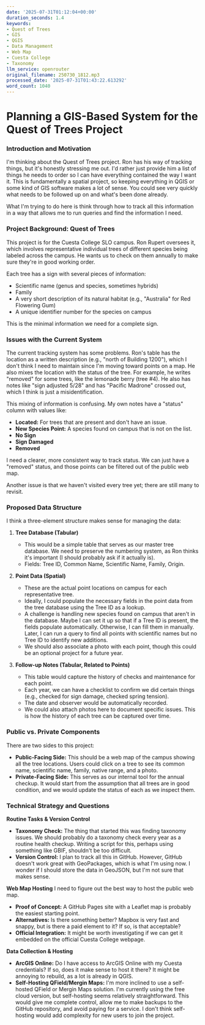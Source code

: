 ```yaml
---
date: '2025-07-31T01:12:04+00:00'
duration_seconds: 1.4
keywords:
- Quest of Trees
- GIS
- QGIS
- Data Management
- Web Map
- Cuesta College
- Taxonomy
llm_service: openrouter
original_filename: 250730_1812.mp3
processed_date: '2025-07-31T01:43:22.613292'
word_count: 1040
---
```

# Planning a GIS-Based System for the Quest of Trees Project

### Introduction and Motivation

I'm thinking about the Quest of Trees project. Ron has his way of tracking things, but it's honestly stressing me out. I'd rather just provide him a list of things he needs to order so I can have everything contained the way I want it. This is fundamentally a spatial project, so keeping everything in QGIS or some kind of GIS software makes a lot of sense. You could see very quickly what needs to be followed up on and what's been done already.

What I'm trying to do here is think through how to track all this information in a way that allows me to run queries and find the information I need.

### Project Background: Quest of Trees

This project is for the Cuesta College SLO campus. Ron Rupert oversees it, which involves representative individual trees of different species being labeled across the campus. He wants us to check on them annually to make sure they're in good working order.

Each tree has a sign with several pieces of information:
*   Scientific name (genus and species, sometimes hybrids)
*   Family
*   A very short description of its natural habitat (e.g., "Australia" for Red Flowering Gum)
*   A unique identifier number for the species on campus

This is the minimal information we need for a complete sign.

### Issues with the Current System

The current tracking system has some problems. Ron's table has the location as a written description (e.g., "north of Building 1200"), which I don't think I need to maintain since I'm moving toward points on a map. He also mixes the location with the status of the tree. For example, he writes "removed" for some trees, like the lemonade berry (tree #4). He also has notes like "sign adjusted 5/28" and has "Pacific Madrone" crossed out, which I think is just a misidentification.

This mixing of information is confusing. My own notes have a "status" column with values like:
*   **Located:** For trees that are present and don't have an issue.
*   **New Species Point:** A species found on campus that is not on the list.
*   **No Sign**
*   **Sign Damaged**
*   **Removed**

I need a clearer, more consistent way to track status. We can just have a "removed" status, and those points can be filtered out of the public web map.

Another issue is that we haven't visited every tree yet; there are still many to revisit.

### Proposed Data Structure

I think a three-element structure makes sense for managing the data:

1.  **Tree Database (Tabular)**
    *   This would be a simple table that serves as our master tree database. We need to preserve the numbering system, as Ron thinks it's important (I should probably ask if it actually is).
    *   Fields: Tree ID, Common Name, Scientific Name, Family, Origin.

2.  **Point Data (Spatial)**
    *   These are the actual point locations on campus for each representative tree.
    *   Ideally, I could populate the necessary fields in the point data from the tree database using the Tree ID as a lookup.
    *   A challenge is handling new species found on campus that aren't in the database. Maybe I can set it up so that if a Tree ID is present, the fields populate automatically. Otherwise, I can fill them in manually. Later, I can run a query to find all points with scientific names but no Tree ID to identify new additions.
    *   We should also associate a photo with each point, though this could be an optional project for a future year.

3.  **Follow-up Notes (Tabular, Related to Points)**
    *   This table would capture the history of checks and maintenance for each point.
    *   Each year, we can have a checklist to confirm we did certain things (e.g., checked for sign damage, checked spring tension).
    *   The date and observer would be automatically recorded.
    *   We could also attach photos here to document specific issues. This is how the history of each tree can be captured over time.

### Public vs. Private Components

There are two sides to this project:

*   **Public-Facing Side:** This should be a web map of the campus showing all the tree locations. Users could click on a tree to see its common name, scientific name, family, native range, and a photo.
*   **Private-Facing Side:** This serves as our internal tool for the annual checkup. It would start from the assumption that all trees are in good condition, and we would update the status of each as we inspect them.

### Technical Strategy and Questions

**Routine Tasks & Version Control**
*   **Taxonomy Check:** The thing that started this was finding taxonomy issues. We should probably do a taxonomy check every year as a routine health checkup. Writing a script for this, perhaps using something like GBIF, shouldn't be too difficult.
*   **Version Control:** I plan to track all this in GitHub. However, GitHub doesn't work great with GeoPackages, which is what I'm using now. I wonder if I should store the data in GeoJSON, but I'm not sure that makes sense.

**Web Map Hosting**
I need to figure out the best way to host the public web map.
*   **Proof of Concept:** A GitHub Pages site with a Leaflet map is probably the easiest starting point.
*   **Alternatives:** Is there something better? Mapbox is very fast and snappy, but is there a paid element to it? If so, is that acceptable?
*   **Official Integration:** It might be worth investigating if we can get it embedded on the official Cuesta College webpage.

**Data Collection & Hosting**
*   **ArcGIS Online:** Do I have access to ArcGIS Online with my Cuesta credentials? If so, does it make sense to host it there? It might be annoying to rebuild, as a lot is already in QGIS.
*   **Self-Hosting QField/Mergin Maps:** I'm more inclined to use a self-hosted QField or Mergin Maps solution. I'm currently using the free cloud version, but self-hosting seems relatively straightforward. This would give me complete control, allow me to make backups to the GitHub repository, and avoid paying for a service. I don't think self-hosting would add complexity for new users to join the project.